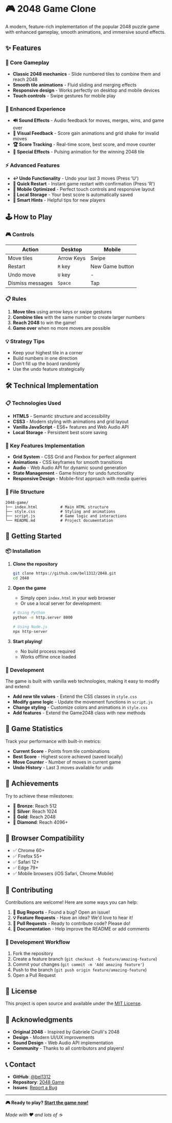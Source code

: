 # 🎮 2048 Game Clone

A modern, feature-rich implementation of the popular 2048 puzzle game with enhanced gameplay, smooth animations, and immersive sound effects.

## ✨ Features

### 🎯 Core Gameplay

- **Classic 2048 mechanics** - Slide numbered tiles to combine them and reach 2048
- **Smooth tile animations** - Fluid sliding and merging effects
- **Responsive design** - Works perfectly on desktop and mobile devices
- **Touch controls** - Swipe gestures for mobile play

### 🎵 Enhanced Experience

- **🔊 Sound Effects** - Audio feedback for moves, merges, wins, and game over
- **🎨 Visual Feedback** - Score gain animations and grid shake for invalid moves
- **🏆 Score Tracking** - Real-time score, best score, and move counter
- **💫 Special Effects** - Pulsing animation for the winning 2048 tile

### ⚡ Advanced Features

- **↩️ Undo Functionality** - Undo your last 3 moves (Press 'U')
- **🔄 Quick Restart** - Instant game restart with confirmation (Press 'R')
- **📱 Mobile Optimized** - Perfect touch controls and responsive layout
- **💾 Local Storage** - Your best score is automatically saved
- **🎯 Smart Hints** - Helpful tips for new players

## 🕹️ How to Play

### 🎮 Controls

| Action           | Desktop    | Mobile          |
| ---------------- | ---------- | --------------- |
| Move tiles       | Arrow Keys | Swipe           |
| Restart          | `R` key    | New Game button |
| Undo move        | `U` key    | -               |
| Dismiss messages | `Space`    | Tap             |

### 📋 Rules

1. **Move tiles** using arrow keys or swipe gestures
2. **Combine tiles** with the same number to create larger numbers
3. **Reach 2048** to win the game!
4. **Game over** when no more moves are possible

### 💡 Strategy Tips

- Keep your highest tile in a corner
- Build numbers in one direction
- Don't fill up the board randomly
- Use the undo feature strategically

## 🛠️ Technical Implementation

### 📋 Technologies Used

- **HTML5** - Semantic structure and accessibility
- **CSS3** - Modern styling with animations and grid layout
- **Vanilla JavaScript** - ES6+ features and Web Audio API
- **Local Storage** - Persistent best score saving

### 🎨 Key Features Implementation

- **Grid System** - CSS Grid and Flexbox for perfect alignment
- **Animations** - CSS keyframes for smooth transitions
- **Audio** - Web Audio API for dynamic sound generation
- **State Management** - Game history for undo functionality
- **Responsive Design** - Mobile-first approach with media queries

### 📁 File Structure

```
2048-game/
├── index.html          # Main HTML structure
├── style.css           # Styling and animations
├── script.js           # Game logic and interactions
└── README.md           # Project documentation
```

## 🚀 Getting Started

### 📦 Installation

1. **Clone the repository**

   ```bash
   git clone https://github.com/bel1312/2048.git
   cd 2048
   ```

2. **Open the game**

   - Simply open `index.html` in your web browser
   - Or use a local server for development:

   ```bash
   # Using Python
   python -m http.server 8000

   # Using Node.js
   npx http-server
   ```

3. **Start playing!**
   - No build process required
   - Works offline once loaded

### 🔧 Development

The game is built with vanilla web technologies, making it easy to modify and extend:

- **Add new tile values** - Extend the CSS classes in `style.css`
- **Modify game logic** - Update the movement functions in `script.js`
- **Change styling** - Customize colors and animations in `style.css`
- **Add features** - Extend the Game2048 class with new methods

## 🎯 Game Statistics

Track your performance with built-in metrics:

- **Current Score** - Points from tile combinations
- **Best Score** - Highest score achieved (saved locally)
- **Move Counter** - Number of moves in current game
- **Undo History** - Last 3 moves available for undo

## 🌟 Achievements

Try to achieve these milestones:

- 🥉 **Bronze**: Reach 512
- 🥈 **Silver**: Reach 1024
- 🥇 **Gold**: Reach 2048
- 💎 **Diamond**: Reach 4096+

## 📱 Browser Compatibility

- ✅ Chrome 60+
- ✅ Firefox 55+
- ✅ Safari 12+
- ✅ Edge 79+
- ✅ Mobile browsers (iOS Safari, Chrome Mobile)

## 🤝 Contributing

Contributions are welcome! Here are some ways you can help:

1. **🐛 Bug Reports** - Found a bug? Open an issue!
2. **💡 Feature Requests** - Have an idea? We'd love to hear it!
3. **🔧 Pull Requests** - Ready to contribute code? Please do!
4. **📖 Documentation** - Help improve the README or add comments

### 🔄 Development Workflow

1. Fork the repository
2. Create a feature branch (`git checkout -b feature/amazing-feature`)
3. Commit your changes (`git commit -m 'Add amazing feature'`)
4. Push to the branch (`git push origin feature/amazing-feature`)
5. Open a Pull Request

## 📄 License

This project is open source and available under the [MIT License](LICENSE).

## 🙏 Acknowledgments

- **Original 2048** - Inspired by Gabriele Cirulli's 2048
- **Design** - Modern UI/UX improvements
- **Sound Design** - Web Audio API implementation
- **Community** - Thanks to all contributors and players!

## 📞 Contact

- **GitHub**: [@bel1312](https://github.com/bel1312)
- **Repository**: [2048 Game](https://github.com/bel1312/2048)
- **Issues**: [Report a Bug](https://github.com/bel1312/2048/issues)

---

**🎮 Ready to play? [Start the game now!](https://bel1312.github.io/2048/)**

_Made with ❤️ and lots of ☕_
